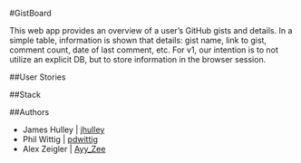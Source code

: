 #GistBoard

This web app provides an overview of a user’s GitHub gists and details. In a simple table, information is shown that details: gist name, link to gist, comment count, date of last comment, etc. For v1, our intention is to not utilize an explicit DB, but to store information in the browser session.


##User Stories




##Stack



##Authors
* James Hulley | [jhulley](https://github.com/jhulley)
* Phil Wittig | [pdwittig](https://github.com/pdwittig)
* Alex Zeigler | [Ayy_Zee](https://github.com/Ayyzee)
